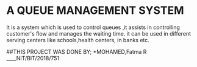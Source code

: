 # A QUEUE MANAGEMENT SYSTEM
It is a system which is used to control queues ,it assists in controlling customer's flow and manages the waiting time.
it can be used in different serving centers like schools,health centers, in banks etc.


##THIS PROJECT WAS DONE BY;
*MOHAMED,Fatma R ____NIT/BIT/2018/751

 

